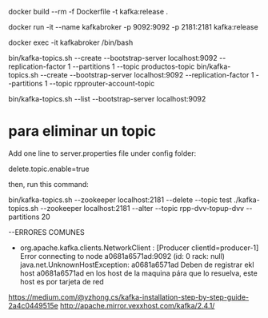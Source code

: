 docker build --rm -f Dockerfile  -t kafka:release .

docker run -it --name kafkabroker -p 9092:9092 -p 2181:2181 kafka:release

docker exec -it kafkabroker /bin/bash

bin/kafka-topics.sh --create --bootstrap-server localhost:9092 --replication-factor 1 --partitions 1 --topic productos-topic
bin/kafka-topics.sh --create --bootstrap-server localhost:9092 --replication-factor 1 --partitions 1 --topic rpprouter-account-topic


bin/kafka-topics.sh --list --bootstrap-server localhost:9092


# para eliminar un topic
Add one line to server.properties file under config folder:

delete.topic.enable=true

then, run this command:

bin/kafka-topics.sh --zookeeper localhost:2181 --delete --topic test
./kafka-topics.sh --zookeeper localhost:2181 --alter --topic rpp-dvv-topup-dvv --partitions 20


--ERRORES COMUNES

* org.apache.kafka.clients.NetworkClient   : [Producer clientId=producer-1] Error connecting to node a0681a6571ad:9092 (id: 0 rack: null) java.net.UnknownHostException: a0681a6571ad
    Deben de registrar ekl host a0681a6571ad en los host de la maquina pára que lo resuelva, este host es por tarjeta de red 



https://medium.com/@yzhong.cs/kafka-installation-step-by-step-guide-2a4c0449515e
http://apache.mirror.vexxhost.com/kafka/2.4.1/

